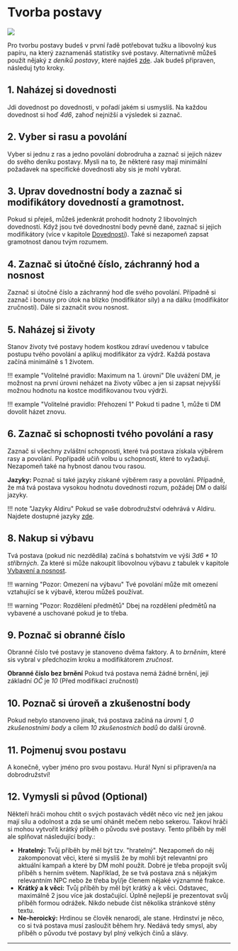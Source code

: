 # Tvorba postavy

<img src="/assets/char_create.webp" style="zoom:100%;" />

Pro tvorbu postavy budeš v první řadě potřebovat tužku a libovolný kus papíru, na který zaznamenáš statistiky své postavy. Alternativně můžeš použít nějaký z *deníků postavy*, které najdeš [zde](https://www.tkds.cz/). Jak budeš připraven, následuj tyto kroky.

## 1. Naházej si dovednosti

Jdi dovednost po dovednosti, v pořadí jakém si usmyslíš. Na každou dovednost si hoď *4d6*, zahoď nejnižší a výsledek si zaznač.

## 2. Vyber si rasu a povolání

Vyber si jednu z ras a jedno povolání dobrodruha a zaznač si jejich název do svého deníku postavy. Mysli na to, že některé rasy mají minimální požadavek na specifické dovednosti aby sis je mohl vybrat.

## 3. Uprav dovednostní body a zaznač si modifikátory dovedností a gramotnost.

Pokud si přeješ, můžeš jedenkrát prohodit hodnoty 2 libovolných dovedností. Když jsou tvé dovednostní body pevně dané, zaznač si jejich modifikátory (více v kapitole [Dovednosti](Dovednosti.md)). Také si nezapomeň zapsat gramotnost danou tvým rozumem.

## 4. Zaznač si útočné číslo, záchranný hod a nosnost

Zaznač si útočné číslo a záchranný hod dle svého povolání. Případně si zaznač i bonusy pro útok na blízko (modifikátor síly) a na dálku (modifikátor zručnosti). Dále si zaznačit svou nosnost.

## 5. Naházej si životy

Stanov životy tvé postavy hodem kostkou zdraví uvedenou v tabulce postupu tvého povolání a aplikuj modifikátor za výdrž. Každá postava začíná minimálně s 1 životem.

!!! example "Volitelné pravidlo: Maximum na 1. úrovni"
	Dle uvážení DM, je možnost na první úrovni neházet na životy vůbec a jen si zapsat nejvyšší možnou hodnotu na kostce modifikovanou tvou výdrži. 

!!! example "Volitelné pravidlo: Přehození 1"
	Pokud ti padne 1, může ti DM dovolit házet znovu.

## 6. Zaznač si schopnosti tvého povolání a rasy

Zaznač si všechny zvláštní schopnosti, které tvá postava získala výběrem rasy a povolání. Popřípadě učiň volbu u schopností, které to vyžadují. Nezapomeň také na hybnost danou tvou rasou.

**Jazyky:** Poznač si také jazyky získané výběrem rasy a povolání. Případně, že má tvá postava vysokou hodnotu dovednosti rozum, požádej DM o další jazyky.

!!! note "Jazyky Aldiru"
    Pokud se vaše dobrodružství odehrává v Aldiru. Najdete dostupné jazyky [zde](/Aldir%20%28Zasazení%29/about/#jazyky-aldiru).

## 8. Nakup si výbavu

Tvá postava (pokud nic nezdědila) začíná s bohatstvím ve výši *3d6 * 10 stříbrných*. Za které si může nakoupit libovolnou výbavu z tabulek v kapitole [Vybavení a nosnost](/Gear/#vybaveni-a-nosnost).

!!! warning "Pozor: Omezení na výbavu"
	Tvé povolání může mít omezení vztahující se k výbavě, kterou můžeš používat.

!!! warning "Pozor: Rozdělení předmětů"
	Dbej na rozdělení předmětů na vybavené a uschované pokud je to třeba.

## 9. Poznač si obranné číslo

Obranné číslo tvé postavy je stanoveno dvěma faktory. A to *brněním*, které sis vybral v předchozím kroku a modifikátorem *zručnost*.

**Obranné číslo bez brnění**
Pokud tvá postava nemá žádné brnění, její základní *OČ* je *10* (Před modifikací zručností)

## 10. Poznač si úroveň a zkušenostní body

Pokud nebylo stanoveno jinak, tvá postava začíná na *úrovni 1*, *0 zkušenostními body* a cílem *10 zkušenostních bodů* do další úrovně.

## 11. Pojmenuj svou postavu

A konečně, vyber jméno pro svou postavu. Hurá! Nyní si připraven/a na dobrodružství!

## 12. Vymysli si původ (Optional)

Někteří hráči mohou chtít o svých postavách vědět něco víc než jen jakou mají sílu a odolnost a zda se umí ohánět mečem nebo sekerou. Takoví hráči si mohou vytvořit krátký příběh o původu své postavy. Tento příběh by měl ale splňovat následující body.:

- **Hratelný:** Tvůj příběh by měl být tzv. "hratelný". Nezapomeň do něj zakomponovat věci, které si myslíš že by mohli být relevantní pro aktuální kampaň a které by DM mohl použít. Dobré je třeba propojit svůj příběh s herním světem. Například, že se tvá postava zná s nějakým relevantním NPC nebo že třeba byl/je členem nějaké významné frakce. 
- **Krátký a k věci:** Tvůj příběh by měl být krátký a k věci. Odstavec, maximálně 2 jsou více jak dostačující. Úplně nejlepší je prezentovat svůj příběh formou odrážek. Nikdo nebude číst několika stránkové stěny textu. 
- **Ne-heroický:** Hrdinou se člověk nenarodí, ale stane. Hrdinství je něco, co si tvá postava musí zasloužit během hry. Nedává tedy smysl, aby příběh o původu tvé postavy byl plný velkých činů a slávy.

---

